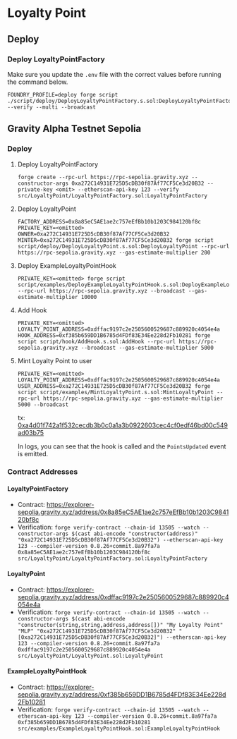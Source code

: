 # Loyalty Point

## Deploy

### Deploy LoyaltyPointFactory

Make sure you update the `.env` file with the correct values before running the command below.

```
FOUNDRY_PROFILE=deploy forge script ./script/deploy/DeployLoyaltyPointFactory.s.sol:DeployLoyaltyPointFactory --verify --multi --broadcast
```

## Gravity Alpha Testnet Sepolia

### Deploy

1. Deploy LoyaltyPointFactory

   ```
   forge create --rpc-url https://rpc-sepolia.gravity.xyz --constructor-args 0xa272C14931E725D5cDB30f87Af77CF5Ce3d20B32 --private-key <omit> --etherscan-api-key 123 --verify src/LoyaltyPoint/LoyaltyPointFactory.sol:LoyaltyPointFactory
   ```

2. Deploy LoyaltyPoint

   ```
   FACTORY_ADDRESS=0x8a85eC5AE1ae2c757eEfBb10b1203C984120bf8c PRIVATE_KEY=<omitted> OWNER=0xa272C14931E725D5cDB30f87Af77CF5Ce3d20B32 MINTER=0xa272C14931E725D5cDB30f87Af77CF5Ce3d20B32 forge script script/deploy/DeployLoyaltyPoint.s.sol:DeployLoyaltyPoint --rpc-url https://rpc-sepolia.gravity.xyz --gas-estimate-multiplier 200
   ```

3. Deploy ExampleLoyaltyPointHook

   ```
   PRIVATE_KEY=<omitted> forge script script/examples/DeployExampleLoyaltyPointHook.s.sol:DeployExampleLoyaltyPointHook --rpc-url https://rpc-sepolia.gravity.xyz --broadcast --gas-estimate-multiplier 10000
   ```

4. Add Hook

   ```
   PRIVATE_KEY=<omitted> LOYALTY_POINT_ADDRESS=0xdffac9197c2e2505600529687c889920c4054e4a HOOK_ADDRESS=0xf385b659DD1B6785d4FDf83E34Ee228d2Fb10281 forge script script/hook/AddHook.s.sol:AddHook --rpc-url https://rpc-sepolia.gravity.xyz --broadcast --gas-estimate-multiplier 5000
   ```

5. Mint Loyalty Point to user

   ```
   PRIVATE_KEY=<omitted> LOYALTY_POINT_ADDRESS=0xdffac9197c2e2505600529687c889920c4054e4a USER_ADDRESS=0xa272C14931E725D5cDB30f87Af77CF5Ce3d20B32 forge script script/examples/MintLoyaltyPoint.s.sol:MintLoyaltyPoint --rpc-url https://rpc-sepolia.gravity.xyz --gas-estimate-multiplier 5000 --broadcast
   ```

   tx: [0xa4d01f742a1f532cecdb3b0c0a1a3b0922603cec4cf0edf46bd00c549ad03b75](https://explorer-sepolia.gravity.xyz/tx/0xa4d01f742a1f532cecdb3b0c0a1a3b0922603cec4cf0edf46bd00c549ad03b75)

   In logs, you can see that the hook is called and the `PointsUpdated` event is emitted.

### Contract Addresses

#### LoyaltyPointFactory

- Contract: https://explorer-sepolia.gravity.xyz/address/0x8a85eC5AE1ae2c757eEfBb10b1203C984120bf8c
- Verification: `forge verify-contract --chain-id 13505 --watch --constructor-args $(cast abi-encode "constructor(address)" "0xa272C14931E725D5cDB30f87Af77CF5Ce3d20B32") --etherscan-api-key 123 --compiler-version 0.8.26+commit.8a97fa7a 0x8a85eC5AE1ae2c757eEfBb10b1203C984120bf8c src/LoyaltyPoint/LoyaltyPointFactory.sol:LoyaltyPointFactory`

#### LoyaltyPoint

- Contract: https://explorer-sepolia.gravity.xyz/address/0xdffac9197c2e2505600529687c889920c4054e4a
- Verification: `forge verify-contract --chain-id 13505 --watch --constructor-args $(cast abi-encode "constructor(string,string,address,address[])" "My Loyalty Point" "MLP" "0xa272C14931E725D5cDB30f87Af77CF5Ce3d20B32" "[0xa272C14931E725D5cDB30f87Af77CF5Ce3d20B32]") --etherscan-api-key 123 --compiler-version 0.8.26+commit.8a97fa7a 0xdffac9197c2e2505600529687c889920c4054e4a src/LoyaltyPoint/LoyaltyPoint.sol:LoyaltyPoint`

#### ExampleLoyaltyPointHook

- Contract: https://explorer-sepolia.gravity.xyz/address/0xf385b659DD1B6785d4FDf83E34Ee228d2Fb10281
- Verification: `forge verify-contract --chain-id 13505 --watch --etherscan-api-key 123 --compiler-version 0.8.26+commit.8a97fa7a 0xf385b659DD1B6785d4FDf83E34Ee228d2Fb10281 src/examples/ExampleLoyaltyPointHook.sol:ExampleLoyaltyPointHook`
